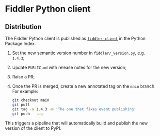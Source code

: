 # Fiddler Python client

## Distribution

The Fiddler Python client is published as
[`fiddler-client`](https://pypi.org/project/fiddler-client/) in the Python
Package Index.

1. Set the new semantic version number in `fiddler/_version.py`, e.g. `1.4.3`;
2. Update `PUBLIC.md` with release notes for the new version;
3. Raise a PR;
4. Once the PR is merged, create a new annotated tag on the `main` branch. For
   example:

   ```bash
   git checkout main
   git pull
   git tag -a 1.4.3 -m 'The one that fixes event publishing'
   git push --tag
   ```

This triggers a pipeline that will automatically build and publish the new
version of the client to PyPI.
